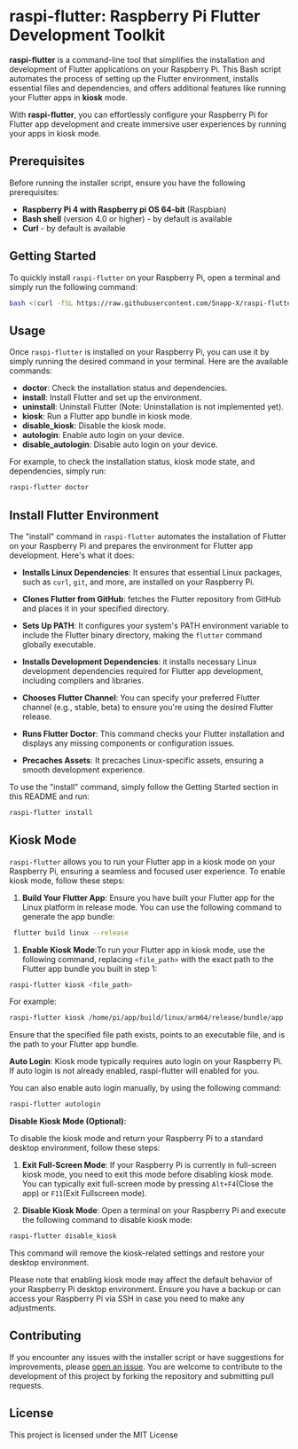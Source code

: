# raspi-flutter: Raspberry Pi Flutter Development Toolkit


**raspi-flutter** is a command-line tool that simplifies the installation and development of Flutter applications on your Raspberry Pi. This Bash script automates the process of setting up the Flutter environment, installs essential files and dependencies, and offers additional features like running your Flutter apps in **kiosk** mode.

With **raspi-flutter**, you can effortlessly configure your Raspberry Pi for Flutter app development and create immersive user experiences by running your apps in kiosk mode.


## Prerequisites

Before running the installer script, ensure you have the following prerequisites:

- **Raspberry Pi 4 with Raspberry pi OS 64-bit** (Raspbian)
- **Bash shell** (version 4.0 or higher) - by default is available
- **Curl** - by default is available

## Getting Started

To quickly install `raspi-flutter` on your Raspberry Pi, open a terminal and simply run the following command:

```bash
bash <(curl -fSL https://raw.githubusercontent.com/Snapp-X/raspi-flutter/main/installer.sh) && source ~/.bashrc
```
## Usage

Once `raspi-flutter` is installed on your Raspberry Pi, you can use it by simply running the desired command in your terminal. Here are the available commands:

- **doctor**: Check the installation status and dependencies.
- **install**: Install Flutter and set up the environment.
- **uninstall**: Uninstall Flutter (Note: Uninstallation is not implemented yet).
- **kiosk**: Run a Flutter app bundle in kiosk mode.
- **disable_kiosk**: Disable the kiosk mode.
- **autologin**: Enable auto login on your device.
- **disable_autologin**: Disable auto login on your device.

For example, to check the installation status, kiosk mode state, and dependencies, simply run:

```bash
raspi-flutter doctor
```

## Install Flutter Environment

The "install" command in `raspi-flutter` automates the installation of Flutter on your Raspberry Pi and prepares the environment for Flutter app development. Here's what it does:

- **Installs Linux Dependencies**: It ensures that essential Linux packages, such as `curl`, `git`, and more, are installed on your Raspberry Pi.

- **Clones Flutter from GitHub**: fetches the Flutter repository from GitHub and places it in your specified directory.

- **Sets Up PATH**: It configures your system's PATH environment variable to include the Flutter binary directory, making the `flutter` command globally executable.

- **Installs Development Dependencies**: it installs necessary Linux development dependencies required for Flutter app development, including compilers and libraries.

- **Chooses Flutter Channel**: You can specify your preferred Flutter channel (e.g., stable, beta) to ensure you're using the desired Flutter release.

- **Runs Flutter Doctor**: This command checks your Flutter installation and displays any missing components or configuration issues.

- **Precaches Assets**: It precaches Linux-specific assets, ensuring a smooth development experience.

To use the "install" command, simply follow the Getting Started section in this README and run:

```bash
raspi-flutter install
```
## Kiosk Mode

`raspi-flutter` allows you to run your Flutter app in a kiosk mode on your Raspberry Pi, ensuring a seamless and focused user experience. To enable kiosk mode, follow these steps:

1. **Build Your Flutter App**: Ensure you have built your Flutter app for the Linux platform in release mode. You can use the following command to generate the app bundle:

```bash
 flutter build linux --release
```
1. **Enable Kiosk Mode**:To run your Flutter app in kiosk mode, use the following command, replacing `<file_path>`  with the exact path to the Flutter app bundle you built in step 1:

```bash
raspi-flutter kiosk <file_path>
```

For example:

```bash
raspi-flutter kiosk /home/pi/app/build/linux/arm64/release/bundle/app
```
Ensure that the specified file path exists, points to an executable file, and is the path to your Flutter app bundle.

**Auto Login**: 
Kiosk mode typically requires auto login on your Raspberry Pi. If auto login is not already enabled, raspi-flutter will enabled for you.

You can also enable auto login manually, by using the following command:

```bash
raspi-flutter autologin
```

**Disable Kiosk Mode (Optional)**:

To disable the kiosk mode and return your Raspberry Pi to a standard desktop environment, follow these steps:

1. **Exit Full-Screen Mode**:
   If your Raspberry Pi is currently in full-screen kiosk mode, you need to exit this mode before disabling kiosk mode. You can typically exit full-screen mode by pressing `Alt+F4`(Close the app) or `F11`(Exit Fullscreen mode).

2. **Disable Kiosk Mode**:
   Open a terminal on your Raspberry Pi and execute the following command to disable kiosk mode:

```bash
raspi-flutter disable_kiosk
```


This command will remove the kiosk-related settings and restore your desktop environment.

Please note that enabling kiosk mode may affect the default behavior of your Raspberry Pi desktop environment. Ensure you have a backup or can access your Raspberry Pi via SSH in case you need to make any adjustments.


## Contributing

If you encounter any issues with the installer script or have suggestions for improvements, please [open an issue](https://github.com/yourusername/your-repo/issues). You are welcome to contribute to the development of this project by forking the repository and submitting pull requests.

## License

This project is licensed under the MIT License

